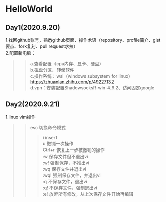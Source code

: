 # HelloWorld
## Day1(2020.9.20)
1.找回github账号，熟悉github页面、操作术语（repository、profile简介、gist要点、fork复刻、pull request求拉）<br>
2.配置新电脑：
>>a.查看配置（cpu内存、显卡、硬盘）<br>
>>b.磁盘分区、转储软件 <br>
>>c.操作系统：wsl（windows subsystem for linux） https://zhuanlan.zhihu.com/p/49227132<br> 
>>d.vpn：安装配置ShadowsocksR-win-4.9.2、访问固定google<br> 

## Day2(2020.9.21)
1.linux vim操作
>> esc 切换命令模式
>>> i  insert<br> 
>>> u  撤销一次操作<br> 
>>> Ctrl+r 恢复上一步被撤销的操作<br> 
>>>:w   保存文件但不退出vi<br> 
>>>:w!   强制保存，不推出vi<br> 
>>>:wq  保存文件并退出vi<br> 
>>>:wq! 强制保存文件，并退出vi<br> 
>>>:q  不保存文件，退出vi<br> 
>>>:q! 不保存文件，强制退出vi<br> 
>>>:e! 放弃所有修改，从上次保存文件开始再编辑<br> 
